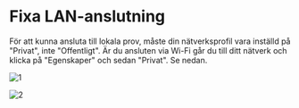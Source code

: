 # Fixa LAN-anslutning
För att kunna ansluta till lokala prov, måste din nätverksprofil vara inställd på "Privat", inte "Offentligt". 
Är du ansluten via Wi-Fi går du till ditt nätverk och klicka på "Egenskaper" och sedan "Privat". Se nedan.

![1](https://user-images.githubusercontent.com/90912016/171602308-d3271909-8c24-4c38-a801-2bb84e6e4cb2.png)

![2](https://user-images.githubusercontent.com/90912016/171602327-83353f06-2cbc-432d-a925-298b814204f2.png)

